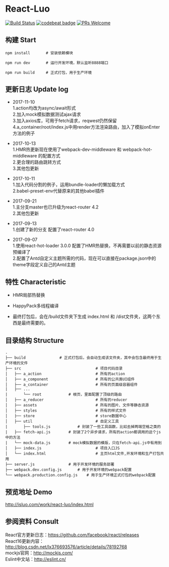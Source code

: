 # React-Luo
[![Build Status](https://travis-ci.org/javaLuo/react-luo.svg?branch=master)](https://travis-ci.org/javaLuo/react-luo)
[![codebeat badge](https://codebeat.co/badges/eb91ca34-7c1b-424f-be1c-a5d79fd3d269)](https://codebeat.co/projects/github-com-javaluo-react-luo-master)
[![PRs Welcome](https://img.shields.io/badge/PRs-welcome-brightgreen.svg)](CONTRIBUTING.md#pull-requests)

## 构建 Start

```
npm install       # 安装依赖模块
```

```
npm run dev       # 运行开发环境，默认监听8888端口
```

```
npm run build     # 正式打包，用于生产环境
```
## 更新日志 Update log
* 2017-11-10
	<br/>1.action均改为async/await形式
	<br/>2.加入mock模拟数据测试ajax请求
	<br/>3.加入axios库，可用于fetch请求，reqwest仍然保留
	<br/>4.a_container/root/index.js中用render方法渲染路由，加入了模拟onEnter方法的例子
* 2017-10-13
	<br/>1.HMR热更新现在使用了webpack-dev-middleware 和 webpack-hot-middleware 的配置方式
	<br/>2.更合理的路由跳转方式
	<br/>3.其他包更新
* 2017-10-11
	<br/>1.加入代码分割的例子，运用bundle-loader的懒加载方式
	<br/>2.babel-preset-env代替原来的其他babel插件
* 2017-09-21
	<br/>1.主分支master也已升级为react-router 4.2
	<br/>2.其他包更新
	
* 2017-09-13
	<br/>1.创建了新的分支 配置了react-router 4.0
	
* 2017-09-07
	<br/>1.使用react-hot-loader 3.0.0 配置了HMR热替换，不再需要以前的静态资源预编译了
	<br/>2.配置了Antd自定义主题所需的代码，现在可以直接在package.json中的theme字段定义自己的Antd主题
## 特性 Characteristic

* HMR局部热替换

* HappyPack多线程编译

* 最终打包后，会在/build文件夹下生成 index.html 和 /dist文件夹，这两个东西是最终需要的。

## 目录结构 Structure

```
.
├── build				# 正式打包后，会自动生成该文件夹，其中会包含最终用于生产环境的文件
├── src                                 # 项目代码目录
│   ├── a_action                        # 所有的action
│   ├── a_component                     # 所有的公共类UI组件
│   ├── a_container                     # 所有的页面级容器组件
|	├── ...
|   	└── root			# 根页，里面配置了顶级的路由
│   ├── a_reducer                       # 所有的reducer
│   ├── assets                          # 所有的图片、文件等静态资源
│   ├── styles                          # 所有的样式文件
│   ├── store                           # store数据中心
│   ├── util                            # 自定义工具
|   	├── tools.js			# 封装了一些工具函数，比如去掉两端空格之类的
|	├── fetch-api.js		# 封装了2个异步请求，所有的action都调用的这个js中的方法
|	└── mock-data.js		# mock模拟数据的模版，只在fetch-api.js中有用到
│   ├── index.js                        # 项目入口JS
│   └── index.html                      # 主页html文件,开发环境和生产打包共用
├── server.js				# 用于开发环境的服务部署
├── webpack.dev.config.js		# 用于开发环境的webpack配置
└── webpack.production.config.js	# 用于生产环境正式打包的webpack配置
```

## 预览地址 Demo

http://isluo.com/work/react-luo/index.html

## 参阅资料 Consult
React官方更新日志：https://github.com/facebook/react/releases <br/>
React16更新内容：http://blog.csdn.net/lx376693576/article/details/78192768 <br/>
mockjs官网：http://mockjs.com/ <br/>
Eslint中文站：http://eslint.cn/ <br/>
